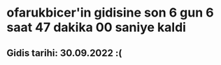 # ofarukbicer'in gidisine son 6 gun 6 saat 47 dakika 00 saniye kaldi

## Gidis tarihi: 30.09.2022 :(